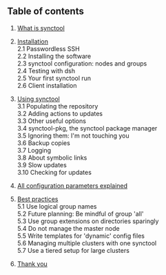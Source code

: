 Table of contents
-----------------
1. [What is synctool](chapter1.html)

2. [Installation](chapter2.html)                         <br />
  2.1 Passwordless SSH                                   <br />
  2.2 Installing the software                            <br />
  2.3 synctool configuration: nodes and groups           <br />
  2.4 Testing with dsh                                   <br />
  2.5 Your first synctool run                            <br />
  2.6 Client installation

3. [Using synctool](chapter3.html)                       <br />
  3.1 Populating the repository                          <br />
  3.2 Adding actions to updates                          <br />
  3.3 Other useful options                               <br />
  3.4 synctool-pkg, the synctool package manager         <br />
  3.5 Ignoring them: I'm not touching you                <br />
  3.6 Backup copies                                      <br />
  3.7 Logging                                            <br />
  3.8 About symbolic links                               <br />
  3.9 Slow updates                                       <br />
  3.10 Checking for updates

4. [All configuration parameters explained](chapter4.html)

5. [Best practices](chapter5.html)                       <br />
  5.1 Use logical group names                            <br />
  5.2 Future planning: Be mindful of group 'all'         <br />
  5.3 Use group extensions on directories sparingly      <br />
  5.4 Do not manage the master node                      <br />
  5.5 Write templates for 'dynamic' config files         <br />
  5.6 Managing multiple clusters with one synctool       <br />
  5.7 Use a tiered setup for large clusters

6. [Thank you](thank_you.html)
